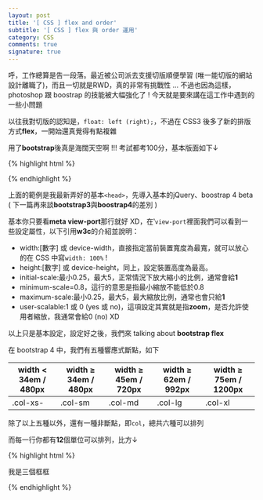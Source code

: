 ```yaml
---
layout: post
title: '[ CSS ] flex and order'
subtitle: '[ CSS ] flex 與 order 運用'
category: CSS
comments: true
signature: true
---
```


<div class="message">
    呼，工作總算是告一段落。最近被公司派去支援切版順便學習 (唯一能切版的網站設計離職了)，而且一切就是RWD，真的非常有挑戰性 ... 
    不過也因為這樣，photoshop 跟 boostrap 的技能被大幅強化了 ! 今天就是要來講在這工作中遇到的一些小問題
</div>

以往我對切版的認知是，`float: left (right);`，不過在 CSS3 後多了新的排版方式**flex**，一開始還真覺得有點複雜

用了**bootstrap**後真是海闊天空啊 !!! 考試都考100分，基本版面如下↓

{% highlight html %}

<head>
    <meta charset="UTF-8">
    <meta name="viewport" content="width=device-width, initial-scale=1.0,minimum-scale=0.8,maximum-scale=2.0,user-scalable=no">
    <meta http-equiv="X-UA-Compatible" content="ie=edge">
    <!-- CSS -->
    <!-- bootstrap -->
    <link rel="stylesheet" href="https://maxcdn.bootstrapcdn.com/bootstrap/4.0.0-beta/css/bootstrap.min.css" integrity="sha384-/Y6pD6FV/Vv2HJnA6t+vslU6fwYXjCFtcEpHbNJ0lyAFsXTsjBbfaDjzALeQsN6M" crossorigin="anonymous">    
    <!-- font-awsome -->
    <link href="//netdna.bootstrapcdn.com/font-awesome/4.2.0/css/font-awesome.min.css" rel="stylesheet" />
    <!-- JS framework -->
    <!-- jquery -->
    <!-- <script src="https://ajax.googleapis.com/ajax/libs/jquery/3.2.1/jquery.min.js"></script> -->
    <script src="https://ajax.googleapis.com/ajax/libs/jquery/1.12.4/jquery.min.js"></script>
    <!-- jQuery-UI -->
    <script src="//ajax.googleapis.com/ajax/libs/jqueryui/1.11.1/jquery-ui.min.js"></script>
    <!-- Bootstrap -->
    <script src="https://cdnjs.cloudflare.com/ajax/libs/popper.js/1.11.0/umd/popper.min.js" integrity="sha384-b/U6ypiBEHpOf/4+1nzFpr53nxSS+GLCkfwBdFNTxtclqqenISfwAzpKaMNFNmj4" crossorigin="anonymous"></script>
    <script src="https://maxcdn.bootstrapcdn.com/bootstrap/4.0.0-beta/js/bootstrap.min.js" integrity="sha384-h0AbiXch4ZDo7tp9hKZ4TsHbi047NrKGLO3SEJAg45jXxnGIfYzk4Si90RDIqNm1" crossorigin="anonymous"></script>
    <!-- modernizr 2.8.3 -->
    <script lang="javascript" src="https://cdnjs.cloudflare.com/ajax/libs/modernizr/2.8.3/modernizr.js"></script>
    <!-- scrolling -->
    <script lang="javascript" src="/js/CCscroll.js"></script>
    <!-- fancybox -->
    <link rel="stylesheet" href="/js/fancybox2.15/source/jquery.fancybox.css" />
    <script src="/js/fancybox2.15/source/jquery.fancybox.js"></script>
    <!-- countJS -->
    <script language="JavaScript" src="/js/count.js"></script>
    <!-- Resize -->
    <script language="JavaScript" src="/js/Cresize.js"></script>
    <!-- style -->
    <link rel="stylesheet" href="css/Cstyle.css" />
    <link rel="stylesheet" href="css/Cdevice-tablet.css" />
</head>

{% endhighlight %}

上面的範例是我最新弄好的基本`<head>`，先導入基本的jQuery、boostrap 4 beta ( 下一篇再來談**bootstrap3**與**boostrap4**的差別 ) 

基本你只要看**meta view-port**那行就好 XD，在‵`view-port`裡面我們可以看到一些設定屬性，以下引用**w3c**的介紹並說明：

 - width:[數字] 或 device-width，直接指定當前裝置寬度為最寬，就可以放心的在 CSS 中寫`width: 100%` !
 - height:[數字] 或 device-height，同上，設定裝置高度為最高。
 - initial-scale:最小0.25，最大5，正常情況下放大縮小的比例，通常會給**1**
 - minimum-scale=0.8，這行的意思是指最小縮放不能低於0.8
 - maximum-scale:最小0.25，最大5，最大縮放比例，通常也會只給**1**
 - user-scalable:1 或 0 (yes 或 no)，這項設定其實就是指**zoom**，是否允許使用者縮放，我通常會給0 (no) XD



以上只是基本設定，設定好之後，我們來 talking about **bootstrap flex**

在 bootstrap 4 中，我們有五種響應式斷點，如下

| width < 34em / 480px | width ≥ 34em / 480px | width ≥ 45em / 720px | width ≥ 62em / 992px | width ≥ 75em / 1200px |
|-------|--------|---------|--------|---------|
| .col-xs- | .col-sm | .col-md | .col-lg | .col-xl |

除了以上五種以外，還有一種非斷點，即`col`，總共六種可以排列

而每一行你都有**12**個單位可以排列，比方↓

{% highlight html %}

<!-- 請務必一定要記得使用row當parent div，否則斷點不會執行 -->
<div class="row">
    <!-- 我是一整行 -->
    <div class="col-12"></div>
    我是三個框框
    
</div>

{% endhighlight %}
